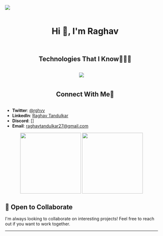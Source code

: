 <img src="https://user-images.githubusercontent.com/73097560/115834477-dbab4500-a447-11eb-908a-139a6edaec5c.gif">

<!--h1 without bottom border-->
<div id="user-content-toc">
  <ul align="center">
    <summary><h1 style="display: inline-block">Hi 👋, I'm Raghav</h1></summary>
  </ul>
</div>

<div id="user-content-toc">
  <ul align="center">
    <summary><h2 style="display: inline-block">Technologies That I Know👨🏻‍💻</h2></summary>
  </ul>
</div>
<!--tech stack icons-->
<p align="center">
  <a href="https://skillicons.dev">
    <img src="https://skillicons.dev/icons?i=js,express,nodejs,ts,react,nextjs,tailwind,mongodb,postgres,prisma,git,github,html,css,mysql,docker,aws,postman,vscode&perline=8" />
  </a>
</p>

<div id="user-content-toc">
  <ul align="center">
    <summary><h2 style="display: inline-block">Connect With Me🤝</h2></summary>
  </ul>
</div>

- **Twitter**: [@rghvv](https://x.com/rghvv_)
- **LinkedIn**: [Raghav Tandulkar](https://linkedin.com/in/raghavv27)
- **Discord**: []
- **Email**: raghavtandulkar27@gmail.com

<div align="center">
  <img src="https://github-readme-stats.vercel.app/api?username=itzraghavv&theme=dark&show_icons=true&count_private=true" height="200"/>
  <img src="https://github-readme-streak-stats.herokuapp.com/?user=itzraghavv&theme=dark&hide_border=false" height="200"/>
</div>


## 🤝 Open to Collaborate

I'm always looking to collaborate on interesting projects! Feel free to reach out if you want to work together.

---
